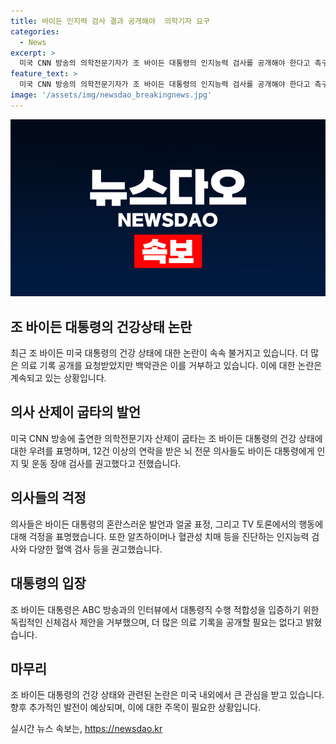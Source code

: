 ```yaml
---
title: 바이든 인지력 검사 결과 공개해야  의학기자 요구
categories:
  - News
excerpt: >
  미국 CNN 방송의 의학전문기자가 조 바이든 대통령의 인지능력 검사를 공개해야 한다고 촉구했습니다. 바이든 대통령의 TV 토론 모습을 걱정스럽게 지켜봤던 신경외과 의사는 대통령의 혼란스러운 발언과 행동에 대해 우려했다고 밝혔습니다. 또한, 백악관이 의료 기록을 공개하지 않은 것에 대해 우려했으며, 바이든 대통령은 대통령직 적합성을 입증하기 위한 독립적인 신체검사 제안을 거부했습니다. (사진=)
feature_text: >
  미국 CNN 방송의 의학전문기자가 조 바이든 대통령의 인지능력 검사를 공개해야 한다고 촉구했습니다. 바이든 대통령의 TV 토론 모습을 걱정스럽게 지켜봤던 신경외과 의사는 대통령의 혼란스러운 발언과 행동에 대해 우려했다고 밝혔습니다. 또한, 백악관이 의료 기록을 공개하지 않은 것에 대해 우려했으며, 바이든 대통령은 대통령직 적합성을 입증하기 위한 독립적인 신체검사 제안을 거부했습니다. (사진=)
image: '/assets/img/newsdao_breakingnews.jpg'
---
```


<p><img src="/assets/img/newsdao_breakingnews.jpg" alt="bookingtag 속보" /></p>

<h2 data-ke-size="size26">조 바이든 대통령의 건강상태 논란</h2>

<p data-ke-size="size16">최근 조 바이든 미국 대통령의 건강 상태에 대한 논란이 속속 불거지고 있습니다. 더 많은 의료 기록 공개를 요청받았지만 백악관은 이를 거부하고 있습니다. 이에 대한 논란은 계속되고 있는 상황입니다.</p>

<h2 data-ke-size="size26">의사 산제이 굽타의 발언</h2>

<p data-ke-size="size16">미국 CNN 방송에 출연한 의학전문기자 산제이 굽타는 조 바이든 대통령의 건강 상태에 대한 우려를 표명하며, 12건 이상의 연락을 받은 뇌 전문 의사들도 바이든 대통령에게 인지 및 운동 장애 검사를 권고했다고 전했습니다.</p>

<h2 data-ke-size="size26">의사들의 걱정</h2>

<p data-ke-size="size16">의사들은 바이든 대통령의 혼란스러운 발언과 얼굴 표정, 그리고 TV 토론에서의 행동에 대해 걱정을 표명했습니다. 또한 알츠하이머나 혈관성 치매 등을 진단하는 인지능력 검사와 다양한 혈액 검사 등을 권고했습니다.</p>

<h2 data-ke-size="size26">대통령의 입장</h2>

<p data-ke-size="size16">조 바이든 대통령은 ABC 방송과의 인터뷰에서 대통령직 수행 적합성을 입증하기 위한 독립적인 신체검사 제안을 거부했으며, 더 많은 의료 기록을 공개할 필요는 없다고 밝혔습니다.</p>

<h2 data-ke-size="size26">마무리</h2>

<p data-ke-size="size16">조 바이든 대통령의 건강 상태와 관련된 논란은 미국 내외에서 큰 관심을 받고 있습니다. 향후 추가적인 발전이 예상되며, 이에 대한 주목이 필요한 상황입니다.</p>
실시간 뉴스 속보는, <a href="https://newsdao.kr" rel="dofollow">https://newsdao.kr</a>


